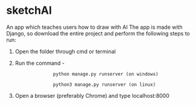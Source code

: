 # sketchAI
An app which teaches users how to draw with AI
The app is made with Django, so download the entire project and perform the following steps to run:

1. Open the folder through cmd  or terminal

2. Run the command - 
                     
                     python manage.py runserver (on windows)

                     python3 manage.py runserver (on linux)
                     
3. Open a browser (preferably Chrome) and type localhost:8000
